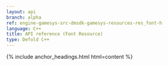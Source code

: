 ```yaml
---
layout: api
branch: alpha
ref: engine-gamesys-src-dmsdk-gamesys-resources-res_font-h
language: C++
title: API reference (Font Resource)
type: Defold C++
---
```

{% include anchor_headings.html html=content %}